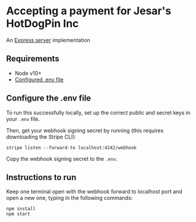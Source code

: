 # Accepting a payment for Jesar's HotDogPin Inc

An [Express server](http://expressjs.com) implementation

## Requirements

- Node v10+
- [Configured .env file](../README.md)

## Configure the .env file

To run this successfully locally, set up the correct public and secret keys in your `.env` file. 

Then, get your webhook signing secret by running (this requires downloading the Stripe CLI):

```
stripe listen --forward-to localhost:4242/webhook
```

Copy the webhook signing secret to the `.env`. 

## Instructions to run

Keep one terminal open with the webhook forward to localhost port and open a new one, typing in the following commands: 

```
npm install
npm start
```
